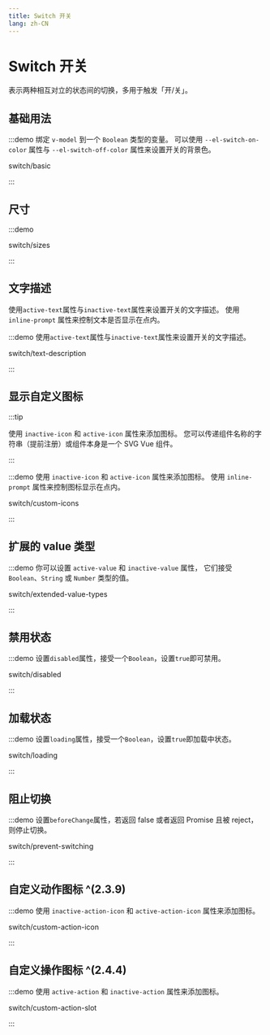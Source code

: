 ```yaml
---
title: Switch 开关
lang: zh-CN
---
```


# Switch 开关

表示两种相互对立的状态间的切换，多用于触发「开/关」。

## 基础用法

:::demo 绑定 `v-model` 到一个 `Boolean` 类型的变量。 可以使用 `--el-switch-on-color` 属性与 `--el-switch-off-color` 属性来设置开关的背景色。

switch/basic

:::

## 尺寸

:::demo

switch/sizes

:::

## 文字描述

使用`active-text`属性与`inactive-text`属性来设置开关的文字描述。 使用 `inline-prompt` 属性来控制文本是否显示在点内。

:::demo 使用`active-text`属性与`inactive-text`属性来设置开关的文字描述。

switch/text-description

:::

## 显示自定义图标

:::tip

使用 `inactive-icon` 和 `active-icon` 属性来添加图标。 您可以传递组件名称的字符串（提前注册）或组件本身是一个 SVG Vue 组件。 

:::

:::demo 使用 `inactive-icon` 和 `active-icon` 属性来添加图标。 使用 `inline-prompt` 属性来控制图标显示在点内。

switch/custom-icons

:::

## 扩展的 value 类型

:::demo 你可以设置 `active-value` 和 `inactive-value` 属性， 它们接受 `Boolean`、`String` 或 `Number` 类型的值。

switch/extended-value-types

:::

## 禁用状态

:::demo 设置`disabled`属性，接受一个`Boolean`，设置`true`即可禁用。

switch/disabled

:::

## 加载状态

:::demo 设置`loading`属性，接受一个`Boolean`，设置`true`即加载中状态。

switch/loading

:::

## 阻止切换

:::demo 设置`beforeChange`属性，若返回 false 或者返回 Promise 且被 reject，则停止切换。

switch/prevent-switching

:::

## 自定义动作图标 ^(2.3.9)

:::demo 使用 `inactive-action-icon` 和 `active-action-icon` 属性来添加图标。

switch/custom-action-icon

:::

## 自定义操作图标 ^(2.4.4)

:::demo 使用 `active-action` 和 `inactive-action` 属性来添加图标。

switch/custom-action-slot

:::

